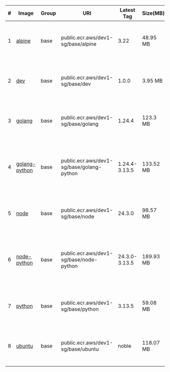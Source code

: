 |#|Image|Group|URI|Latest Tag|Size(MB)|SHA256|Source|Last Push|
|---|---|---|---|---|---|---|---|---|
|1|[alpine](https://gallery.ecr.aws/dev1-sg/base/alpine)|base|public.ecr.aws/dev1-sg/base/alpine|3.22|48.95 MB|sha256:87f6da34ed52b2ac66eebcdaa3f9e2a92ebb18bf645d42147ac880e18d445c8c|[https://github.com/dev1-sg/docker-base-images/tree/main/src/alpine](https://github.com/dev1-sg/docker-base-images/tree/main/src/alpine)|2025-07-03T11:45:12+08:00|
|2|[dev](https://gallery.ecr.aws/dev1-sg/base/dev)|base|public.ecr.aws/dev1-sg/base/dev|1.0.0|3.95 MB|sha256:0dd193696bd91f50fc4f5c1db479f5095132832f1230372b32660d761329c37d|[https://github.com/dev1-sg/docker-base-images/tree/main/src/dev](https://github.com/dev1-sg/docker-base-images/tree/main/src/dev)|2025-07-03T11:45:17+08:00|
|3|[golang](https://gallery.ecr.aws/dev1-sg/base/golang)|base|public.ecr.aws/dev1-sg/base/golang|1.24.4|123.3 MB|sha256:d3c77d70f717cdedd41b7e956227fcfd504aa28902901a958853453ccb7889c5|[https://github.com/dev1-sg/docker-base-images/tree/main/src/golang](https://github.com/dev1-sg/docker-base-images/tree/main/src/golang)|2025-07-03T11:45:40+08:00|
|4|[golang-python](https://gallery.ecr.aws/dev1-sg/base/golang-python)|base|public.ecr.aws/dev1-sg/base/golang-python|1.24.4-3.13.5|133.52 MB|sha256:9f7c3451882bfd0efb8376dfdbd0ae8cc82594bae899c0ed4b55862f725f6935|[https://github.com/dev1-sg/docker-base-images/tree/main/src/golang-python](https://github.com/dev1-sg/docker-base-images/tree/main/src/golang-python)|2025-07-03T11:46:03+08:00|
|5|[node](https://gallery.ecr.aws/dev1-sg/base/node)|base|public.ecr.aws/dev1-sg/base/node|24.3.0|98.57 MB|sha256:8c501c9e61efeb02480c79268e1d6df7e63348c7be09f9ee34e572d9bf4a9028|[https://github.com/dev1-sg/docker-base-images/tree/main/src/node](https://github.com/dev1-sg/docker-base-images/tree/main/src/node)|2025-07-03T11:45:20+08:00|
|6|[node-python](https://gallery.ecr.aws/dev1-sg/base/node-python)|base|public.ecr.aws/dev1-sg/base/node-python|24.3.0-3.13.5|189.93 MB|sha256:2ccf2cc9ecb17c84411c3e4916c57ea4991a53b4d6c0d14a0a6cfe3e3130486f|[https://github.com/dev1-sg/docker-base-images/tree/main/src/node-python](https://github.com/dev1-sg/docker-base-images/tree/main/src/node-python)|2025-07-03T11:46:12+08:00|
|7|[python](https://gallery.ecr.aws/dev1-sg/base/python)|base|public.ecr.aws/dev1-sg/base/python|3.13.5|59.08 MB|sha256:f4013c5b95c8d94552414c8ca402591460b9cb27a3098d21bfe4b6a528632160|[https://github.com/dev1-sg/docker-base-images/tree/main/src/python](https://github.com/dev1-sg/docker-base-images/tree/main/src/python)|2025-07-03T11:45:18+08:00|
|8|[ubuntu](https://gallery.ecr.aws/dev1-sg/base/ubuntu)|base|public.ecr.aws/dev1-sg/base/ubuntu|noble|118.07 MB|sha256:91d33a759352bf79b5f4664750b23d5924d641bfaa4022d55fa504462b57e949|[https://github.com/dev1-sg/docker-base-images/tree/main/src/ubuntu](https://github.com/dev1-sg/docker-base-images/tree/main/src/ubuntu)|2025-07-03T11:48:58+08:00|

